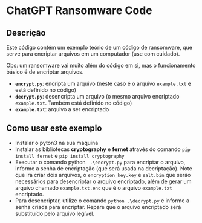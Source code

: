 # ChatGPT Ransomware Code

## Descrição

Este código contém um exemplo teório de um código de ransomware, que serve para encriptar arquivos em um computador (use com cuidado).

Obs: um ransomware vai muito além do código em si, mas o funcionamento básico é de encriptar arquivos.

* **`encrypt.py`**: encripta um arquivo (neste caso é o arquivo `example.txt` e está definido no código)
* **`decrypt.py`**: desencripta um arquivo (o mesmo arquivo encriptado `example.txt`. Também está definido no código)
* **`example.txt`**: arquivo a ser encriptado

## Como usar este exemplo

* Instalar o pyton3 na sua máquina
* Instalar as bibliotecas **cryptography** e **fernet** através do comando `pip install fernet` e `pip install cryptography`
* Executar o comando python ` .\encrypt.py` para encriptar o arquivo, informe a senha de encriptação (que será usada na decriptação). Note que irá criar dois arquivos, o `encryption_key.key` e `salt.bin` que serão necessários para desencriptar o arquivo encriptado, além de gerar um arquivo chamado `example.txt.enc` que é o arquivo `example.txt` encriptado.
* Para desencriptar, utilize o comando `python .\decrypt.py` e informe a senha criada para encriptar. Repare que o arquivo encriptado será substituído pelo arquivo legível.
